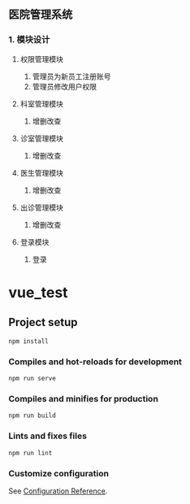 ## 医院管理系统

### 1. 模块设计

1. 权限管理模块
   1. 管理员为新员工注册账号
   2. 管理员修改用户权限

2. 科室管理模块
   1. 增删改查

3. 诊室管理模块
   1. 增删改查

4. 医生管理模块
   1. 增删改查

5. 出诊管理模块
   1. 增删改查

6. 登录模块
   1. 登录


# vue_test

## Project setup
```
npm install
```

### Compiles and hot-reloads for development
```
npm run serve
```

### Compiles and minifies for production
```
npm run build
```

### Lints and fixes files
```
npm run lint
```

### Customize configuration
See [Configuration Reference](https://cli.vuejs.org/config/).